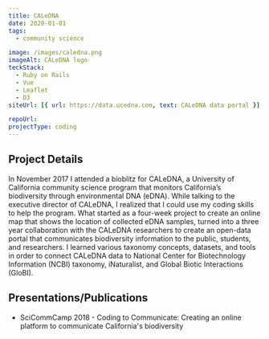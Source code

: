 ```yaml
---
title: CALeDNA
date: 2020-01-01
tags:
  - community science

image: /images/caledna.png
imageAlt: CALeDNA logo
teckStack:
  - Ruby on Rails
  - Vue
  - Leaflet
  - D3
siteUrl: [{ url: https://data.ucedna.com, text: CALeDNA data portal }]

repoUrl:
projectType: coding
---
```


## Project Details

In November 2017 I attended a bioblitz for CALeDNA, a University of California community science program that monitors California’s biodiversity through environmental DNA (eDNA). While talking to the executive director of CALeDNA, I realized that I could use my coding skills to help the program. What started as a four-week project to create an online map that shows the location of collected eDNA samples, turned into a three year collaboration with the CALeDNA researchers to create an open-data portal that communicates biodiversity information to the public, students, and researchers. I learned various taxonomy concepts, datasets, and tools in order to connect CALeDNA data to National Center for Biotechnology Information (NCBI) taxonomy, iNaturalist, and Global Biotic Interactions (GloBI).

## Presentations/Publications

- SciCommCamp 2018 - Coding to Communicate: Creating an online platform to communicate California's biodiversity
